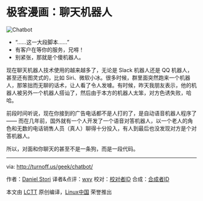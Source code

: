 极客漫画：聊天机器人
===============

![Chatbot](http://turnoff.us/image/en/chatbot.png)

- “……这一大段脚本……”
- 有客户在等你的服务，兄嘚！
- 别紧张，那就是个傻机器人。

现在聊天机器人技术使用的越来越多了，无论是 Slack 机器人还是 QQ 机器人，甚至还有图灵式的，比如 Siri、微软小冰。很多时候，群里面突然跑来一个机器人，那笨拙而无聊的话术，让人看了令人发噱。有时候，昨天我朋友表示，他的机器人被另外一个机器人搭讪了，然后由于本方的机器人太笨，对方色诱失败，哈哈。

前段时间听说，现在你接到的广告电话都不是人打的了，是自动语音机器人程序了 —— 而在几年前，国外就有一个人开发了一个语音对答机器人，以一个老人的角色和无数的电话销售人员（真人）聊得十分投入，有人到最后也没发现对方是个对答机器人。

所以，对面和你聊天的甚至不是一条狗，而是一段代码。

---
via: http://turnoff.us/geek/chatbot/

作者：[Daniel Stori][a]
译者&点评：[wxy](https://github.com/wxy)
校对：[校对者ID](https://github.com/校对者ID)
合成：[合成者ID](https://github.com/合成者ID)

本文由 [LCTT](https://github.com/LCTT/TranslateProject) 原创编译，[Linux中国](https://linux.cn/) 荣誉推出

[a]:http://turnoff.us/about/
